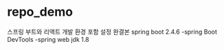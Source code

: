 # repo_demo
스프링 부트와 리액트 개발 환경 포함 설정 완결본
spring boot 2.4.6
-spring Boot DevTools
-spring web
jdk 1.8
